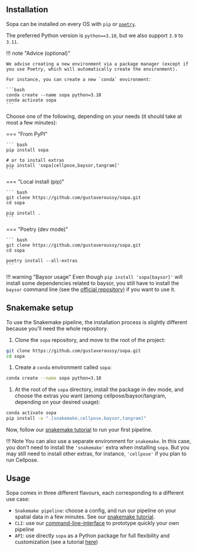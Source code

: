## Installation

Sopa can be installed on every OS with `pip` or [`poetry`](https://python-poetry.org/docs/).

The preferred Python version is `python==3.10`, but we also support `3.9` to `3.11`.

!!! note "Advice (optional)"

    We advise creating a new environment via a package manager (except if you use Poetry, which will automatically create the environment).

    For instance, you can create a new `conda` environment:

    ```bash
    conda create --name sopa python=3.10
    conda activate sopa
    ```

Choose one of the following, depending on your needs (it should take at most a few minutes):

=== "From PyPI"

    ``` bash
    pip install sopa

    # or to install extras
    pip install 'sopa[cellpose,baysor,tangram]'
    ```

=== "Local install (pip)"

    ``` bash
    git clone https://github.com/gustaveroussy/sopa.git
    cd sopa

    pip install .
    ```

=== "Poetry (dev mode)"

    ``` bash
    git clone https://github.com/gustaveroussy/sopa.git
    cd sopa

    poetry install --all-extras
    ```

!!! warning "Baysor usage"
    Even though `pip install 'sopa[baysor]'` will install some dependencies related to baysor, you still have to install the `baysor` command line (see the [official repository](https://github.com/kharchenkolab/Baysor)) if you want to use it.

## Snakemake setup

To use the Snakemake pipeline, the installation process is slightly different because you'll need the whole repository.

1. Clone the `sopa` repository, and move to the root of the project:
```sh
git clone https://github.com/gustaveroussy/sopa.git
cd sopa
```

1. Create a `conda` environment called `sopa`:
```sh
conda create --name sopa python=3.10
```

1. At the root of the `sopa` directory, install the package in dev mode, and choose the extras you want (among cellpose/baysor/tangram, depending on your desired usage):
```sh
conda activate sopa
pip install -e ".[snakemake,cellpose,baysor,tangram]"
```

Now, follow our [snakemake tutorial](../tutorials/snakemake) to run your first pipeline.

!!! Note
    You can also use a separate environment for `snakemake`. In this case, you don't need to install the `'snakemake'` extra when installing `sopa`. But you may still need to install other extras, for instance, `'cellpose'` if you plan to run Cellpose.

## Usage

Sopa comes in three different flavours, each corresponding to a different use case:

- `Snakemake pipeline`: choose a config, and run our pipeline on your spatial data in a few minutes. See our [snakemake tutorial](../tutorials/snakemake).
- `CLI`: use our [command-line-interface](../tutorials/cli_usage) to prototype quickly your own pipeline
- `API`: use directly `sopa` as a Python package for full flexibility and customization (see a tutorial [here](../tutorials/api_usage))
